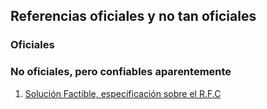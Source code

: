 ## Referencias oficiales y no tan oficiales

### Oficiales


### No oficiales, pero confiables aparentemente

1. [Solución Factible, especificación sobre el R.F.C](http://solucionfactible.com/sfic/capitulos/timbrado/rfc.jsp)